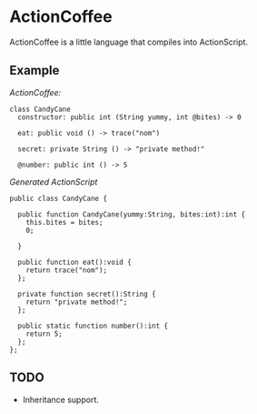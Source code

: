 # ActionCoffee

ActionCoffee is a little language that compiles into ActionScript.

## Example

*ActionCoffee:*

    class CandyCane
      constructor: public int (String yummy, int @bites) -> 0

      eat: public void () -> trace("nom")

      secret: private String () -> "private method!"

      @number: public int () -> 5

*Generated ActionScript*

    public class CandyCane {
     
      public function CandyCane(yummy:String, bites:int):int {
        this.bites = bites;
        0;

      }

      public function eat():void {
        return trace("nom");
      };

      private function secret():String {
        return "private method!";
      };

      public static function number():int {
        return 5;
      };
    };

## TODO

* Inheritance support.

